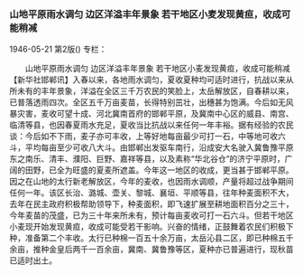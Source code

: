 ### 山地平原雨水调匀  边区洋溢丰年景象  若干地区小麦发现黄疸，收成可能稍减

1946-05-21
第2版()
专栏：

　　山地平原雨水调匀
    边区洋溢丰年景象
    若干地区小麦发现黄疸，收成可能稍减
    【新华社邯郸讯】入春以来，各地雨水调匀，夏收夏种均可适时进行，抗战以来从所未有的丰年景象，洋溢在全区三千万农民的笑脸上，太岳解放区，自春耕以来，已普落透雨四次。全区五千万亩麦苗，长得特别茁壮，出穗甚为饱满。今后如无风暴灾害，麦收可望十成、河北冀南首府的邯郸平原，及冀南中心区的威县、南宫、临清等县，也因春夏雨水充足，夏收当比抗战以来任何一年丰裕。据有经验的农民谈：今后如不下雨，麦子亦可丰收，上等好地每亩最少可打一石，中等地可收六斗，平均每亩至少可收八大斗。由邯郸出发驱车南行，沿成安大名驶入冀鲁豫平原东之南乐、清丰、濮阳、巨野、嘉祥等县，以及素称“华北谷仓”的济宁平原时，广阔的田野，已全为旺盛的夏麦所遮盖。今年这一地区的收成，更当甚于邯郸平原。因之在山地的太行新老解放区，今年的麦收，也因雨水调顺，产量将超过战争期间任何一年。该区长治、潞城、壶关、黎城、襄垣、平顺等县，往年种麦面积不大，去年在民主政府积极帮助领导下，种麦面积，即飞速扩展至耕地面积百分之三十，今年麦苗的茂盛，已为三十年来所未有，预计每亩麦收可打一石六斗。但若干地区小麦现开始发现黄疸，收成可能受若干影响。兴奋的情绪，正鼓舞着农民们积极下种，准备第二个丰收。太行已种棉一百五十余万亩，太岳沁县二区，即已种棉五千余亩，推种金皇后两千一百余亩，冀南、冀鲁豫等区，夏种亦已普遍进行，现秋苗已适时出土。
